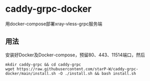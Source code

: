 # caddy-grpc-docker
用docker-compose部署xray-vless-grpc服务端

## 用法
安装好Docker及Docker-compose，预留80、443、11514端口，然后
```
mkdir caddy-grpc && cd caddy-grpc
wget https://raw.githubusercontent.com/starP-W/caddy-grpc-docker/main/install.sh -O ./install.sh && bash install.sh
```
